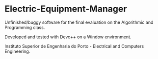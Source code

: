 # Electric-Equipment-Manager
Unfinished/buggy software for the final evaluation on the Algorithmic and Programming class.

Developed and tested with Devc++ on a Window environment.

Instituto Superior de Engenharia do Porto - Electrical and Computers Engineering. 
